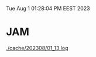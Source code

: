 Tue Aug  1 01:28:04 PM EEST 2023
# JAM
<a href='./cache/202308/01_13.log'>./cache/202308/01_13.log</a>
